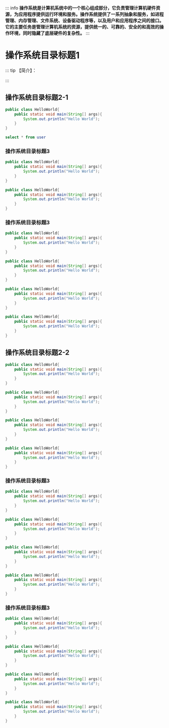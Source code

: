 ::: info
**操作系统是计算机系统中的一个核心组成部分，它负责管理计算机硬件资源，为应用程序提供运行环境和服务。操作系统提供了一系列抽象和服务，如进程管理、内存管理、文件系统、设备驱动程序等，以及用户和应用程序之间的接口。它的主要任务是管理计算机系统的资源，提供统一的、可靠的、安全的和高效的操作环境，同时隐藏了底层硬件的复杂性。**
:::
<!-- more -->


# 操作系统目录标题1
::: tip 【简介】：

:::

## 操作系统目录标题2-1
```java
public class HelloWorld{
    public static void main(String[] args){
        System.out.println("Hello World");
    }
}
```
```sql
select * from user
```
### 操作系统目录标题3
```java
public class HelloWorld{
    public static void main(String[] args){
        System.out.println("Hello World");
    }
}
```
```java
public class HelloWorld{
    public static void main(String[] args){
        System.out.println("Hello World");
    }
}
```
### 操作系统目录标题3
```java
public class HelloWorld{
    public static void main(String[] args){
        System.out.println("Hello World");
    }
}
```
```java
public class HelloWorld{
    public static void main(String[] args){
        System.out.println("Hello World");
    }
}
```
```java
public class HelloWorld{
    public static void main(String[] args){
        System.out.println("Hello World");
    }
}
```
```java
public class HelloWorld{
    public static void main(String[] args){
        System.out.println("Hello World");
    }
}
```
## 操作系统目录标题2-2
```java
public class HelloWorld{
    public static void main(String[] args){
        System.out.println("Hello World");
    }
}
```
```java
public class HelloWorld{
    public static void main(String[] args){
        System.out.println("Hello World");
    }
}
```
```java
public class HelloWorld{
    public static void main(String[] args){
        System.out.println("Hello World");
    }
}
```
```java
public class HelloWorld{
    public static void main(String[] args){
        System.out.println("Hello World");
    }
}
```
### 操作系统目录标题3
```java
public class HelloWorld{
    public static void main(String[] args){
        System.out.println("Hello World");
    }
}
```
```java
public class HelloWorld{
    public static void main(String[] args){
        System.out.println("Hello World");
    }
}
```
```java
public class HelloWorld{
    public static void main(String[] args){
        System.out.println("Hello World");
    }
}
```
```java
public class HelloWorld{
    public static void main(String[] args){
        System.out.println("Hello World");
    }
}
```
### 操作系统目录标题3
```java
public class HelloWorld{
    public static void main(String[] args){
        System.out.println("Hello World");
    }
}
```
```java
public class HelloWorld{
    public static void main(String[] args){
        System.out.println("Hello World");
    }
}
```
```java
public class HelloWorld{
    public static void main(String[] args){
        System.out.println("Hello World");
    }
}
```
```java
public class HelloWorld{
    public static void main(String[] args){
        System.out.println("Hello World");
    }
}
```



